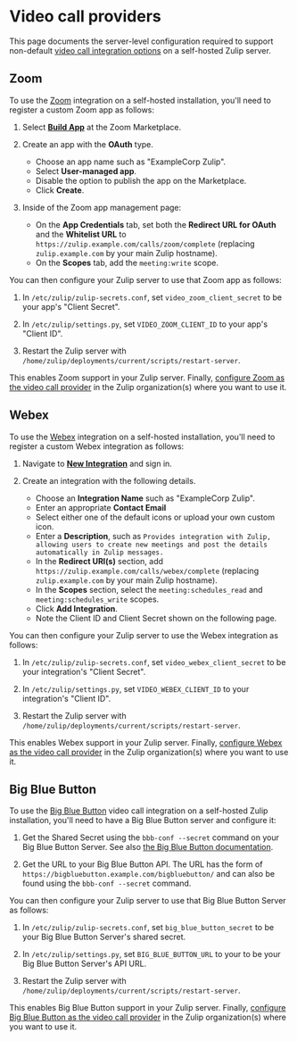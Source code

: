 # Video call providers

This page documents the server-level configuration required to support
non-default [video call integration
options](https://zulip.com/help/start-a-call) on a self-hosted Zulip
server.

## Zoom

To use the [Zoom](https://zoom.us) integration on a self-hosted
installation, you'll need to register a custom Zoom app as follows:

1. Select [**Build App**](https://marketplace.zoom.us/develop/create)
   at the Zoom Marketplace.

1. Create an app with the **OAuth** type.

   * Choose an app name such as "ExampleCorp Zulip".
   * Select **User-managed app**.
   * Disable the option to publish the app on the Marketplace.
   * Click **Create**.

1. Inside of the Zoom app management page:

   * On the **App Credentials** tab, set both the **Redirect URL for
     OAuth** and the **Whitelist URL** to
     `https://zulip.example.com/calls/zoom/complete` (replacing
     `zulip.example.com` by your main Zulip hostname).
   * On the **Scopes** tab, add the `meeting:write` scope.

You can then configure your Zulip server to use that Zoom app as
follows:

1. In `/etc/zulip/zulip-secrets.conf`, set `video_zoom_client_secret`
   to be your app's "Client Secret".

1. In `/etc/zulip/settings.py`, set `VIDEO_ZOOM_CLIENT_ID` to your
   app's "Client ID".

1. Restart the Zulip server with
   `/home/zulip/deployments/current/scripts/restart-server`.

This enables Zoom support in your Zulip server.  Finally, [configure
Zoom as the video call
provider](https://zulip.com/help/start-a-call) in the Zulip
organization(s) where you want to use it.

## Webex

To use the [Webex](https://developer.webex.com/) integration on a self-hosted
installation, you'll need to register a custom Webex integration as follows:

1. Navigate to [**New Integration**](https://developer.webex.com/my-apps/new/integration)
   and sign in.

1. Create an integration with the following details.

   * Choose an **Integration Name** such as "ExampleCorp Zulip".
   * Enter an appropriate **Contact Email**
   * Select either one of the default icons or upload your own custom icon.
   * Enter a **Description**, such as `Provides integration with Zulip, allowing
     users to create new meetings and post the details automatically in Zulip messages.`
   * In the **Redirect URI(s)** section, add
     `https://zulip.example.com/calls/webex/complete` (replacing
     `zulip.example.com` by your main Zulip hostname).
   * In the **Scopes** section, select the `meeting:schedules_read` and `meeting:schedules_write` scopes.
   * Click **Add Integration**.
   * Note the Client ID and Client Secret shown on the following page.

You can then configure your Zulip server to use the Webex integration as
follows:

1. In `/etc/zulip/zulip-secrets.conf`, set `video_webex_client_secret`
   to be your integration's "Client Secret".

1. In `/etc/zulip/settings.py`, set `VIDEO_WEBEX_CLIENT_ID` to your
   integration's "Client ID".

1. Restart the Zulip server with
   `/home/zulip/deployments/current/scripts/restart-server`.

This enables Webex support in your Zulip server.  Finally, [configure
Webex as the video call
provider](https://zulip.com/help/start-a-call) in the Zulip
organization(s) where you want to use it.

## Big Blue Button

To use the [Big Blue Button](https://bigbluebutton.org/) video call
integration on a self-hosted Zulip installation, you'll need to have a
Big Blue Button server and configure it:

1. Get the Shared Secret using the `bbb-conf --secret` command on your
   Big Blue Button Server. See also [the Big Blue Button
   documentation](https://docs.bigbluebutton.org/2.2/customize.html#extract-the-shared-secret).

2. Get the URL to your Big Blue Button API. The URL has the form of
   `https://bigbluebutton.example.com/bigbluebutton/` and can also be
   found using the `bbb-conf --secret` command.

You can then configure your Zulip server to use that Big Blue Button
Server as follows:

1. In `/etc/zulip/zulip-secrets.conf`, set `big_blue_button_secret`
   to be your Big Blue Button Server's shared secret.

2. In `/etc/zulip/settings.py`, set `BIG_BLUE_BUTTON_URL` to your
   to be your Big Blue Button Server's API URL.

3. Restart the Zulip server with
   `/home/zulip/deployments/current/scripts/restart-server`.

This enables Big Blue Button support in your Zulip server.  Finally, [configure
Big Blue Button as the video call
provider](https://zulip.com/help/start-a-call) in the Zulip
organization(s) where you want to use it.
